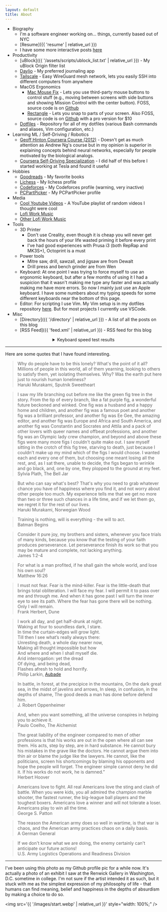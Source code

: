 ```yaml
---
layout: default
title: About
---
```


- Biography
  - I'm a software engineer working on... things, currently based out of NYC
  - [Resume]({{ 'resume' | relative_url }})
  - I have some more interactive posts [here](https://lightning.bolte.cc/#/)
- Productivity
  - [uBlock]({{ '/assets/scripts/ublock_list.txt' | relative_url }}) - My uBlock Origin filter list
  - [Daylio](https://daylio.net/) - My preferred journaling app
  - [Tailscale](https://tailscale.com/) - Easy WireGuard mesh network, lets you easily SSH into different computers from anywhere
  - MacOS Ergonomics
    - [Mac Mouse Fix](https://mousefix.org/) - Lets you use third-party mouse buttons to control stuff (e.g., moving between screens with side buttons and showing Mission Control with the center button). FOSS, source code is on [Github](https://github.com/noah-nuebling/mac-mouse-fix)
    - [Rectangle](https://rectangleapp.com/) - Lets you snap to parts of your screen. Also FOSS, source code is on [Github](https://github.com/rxhanson/Rectangle) with a pro version for $10
  - [Dotfiles](https://github.com/codekansas/dotfiles) - Repository for all of my dotfiles (various Bash commands and aliases, Vim configuration, etc.)
- Learning ML / Self-Driving / Robotics
  - [Geoff Hinton Coursera Course (2012)](https://www.cs.toronto.edu/~hinton/coursera_lectures.html) - Doesn't get as much attention as Andrew Ng's course but in my opinion is superior in explaining concepts behind neural networks, especially for people motivated by the biological analogs.
  - [Coursera Self-Driving Specialization](https://www.coursera.org/specializations/self-driving-cars) - I did half of this before I started working at Tesla and found it useful
- Hobbies
  - [Goodreads](https://www.goodreads.com/review/list/56667319-benjamin?shelf=favorites) - My favorite books
  - [Lichess](https://lichess.org/@/bkbolte18) - My lichess profile
  - [Codeforces](https://codeforces.com/profile/codekansas) - My Codeforces profile (warning, very inactive)
  - [PCPartPicker](https://pcpartpicker.com/user/codekansas/) - My PCPartPicker profile
- Media
  - [Cool Youtube Videos](https://www.youtube.com/playlist?list=PLGukhZ1bCGDiwUPP0ze59FOGjZr21Aicp) - A YouTube playlist of random videos I thought were cool
  - [Lofi Work Music](https://www.youtube.com/watch?v=jfKfPfyJRdk)
  - [Other Lofi Work Music](https://open.spotify.com/artist/7sKOw5KIGmCldJ8wkQhGQo?si=O0LluUKzSX6gmwzeZVQAzg)
- Tools
  - 3D Printer
    - Don't use Creality, even though it is cheap you will never get back the hours of your life wasted priming it before every print
    - I've had good experiences with Prusa i3 (both RepRap and MK3S+), Octoprint is a must
  - Power tools
    - Mitre saw, drill, sawzall, and jigsaw are from Dewalt
    - Drill press and bench grinder are from Wen
  - Keyboard: At one point I was trying to force myself to use an ergonomic keyboard, but after a few months of using it I had a suspicion that it wasn't making me type any faster and was actually making me have more errors. So now I mainly just use an Apple keyboard. I have some numbers about my typing speeds for some different keyboards near the bottom of this page.
  - Editor: For scripting I use Vim. My Vim setup is in my dotfiles repository [here](https://github.com/codekansas/dotfiles). But for most projects I currently use VSCode.
- Misc
  - [Directory]({{ '/directory' | relative_url }}) - A list of all the posts on this blog
  - [RSS Feed]({{ 'feed.xml' | relative_url }}) - RSS feed for this blog

<details>
<summary style="margin: auto; text-align: center;">Keyboard speed test results</summary>
<div>
<ul>
  <li><a>Apple</a>: Apple Magic Keyboard (Wired)</li>
  <li><a>Mechanical</a>: Das Keyboard Model S</li>
  <li><a>Ergonomic</a>: Perixx Periduo-406</li>
</ul>
<table style="margin-top: 1em;">
  <thead>
    <tr>
      <th>Keyboard</th>
      <th>Trial</th>
      <th>Words per Minute</th>
      <th>Errors per Minute</th>
      <th>Adjusted Words per Minute</th>
    </tr>
  </thead>
  <tbody>
    <tr>
      <td>Apple</td>
      <td>1</td>
      <td>97</td>
      <td>2</td>
      <td>95</td>
    </tr>
    <tr>
      <td>Apple</td>
      <td>2</td>
      <td>99</td>
      <td>1</td>
      <td>98</td>
    </tr>
    <tr>
      <td>Apple</td>
      <td>3</td>
      <td>88</td>
      <td>5</td>
      <td>83</td>
    </tr>
    <tr>
      <td>Apple</td>
      <td>4</td>
      <td>103</td>
      <td>3</td>
      <td>100</td>
    </tr>
    <tr>
      <td>Apple</td>
      <td>5</td>
      <td>92</td>
      <td>2</td>
      <td>90</td>
    </tr>
    <tr>
      <td>Apple</td>
      <td>Aggregate</td>
      <td>95.8 +/- 2.6</td>
      <td>2.6 +/- 0.7</td>
      <td>93.2 +/- 3.1</td>
    </tr>
    <tr>
      <td>Mechanical</td>
      <td>1</td>
      <td>87</td>
      <td>4</td>
      <td>83</td>
    </tr>
    <tr>
      <td>Mechanical</td>
      <td>2</td>
      <td>90</td>
      <td>5</td>
      <td>85</td>
    </tr>
    <tr>
      <td>Mechanical</td>
      <td>3</td>
      <td>87</td>
      <td>3</td>
      <td>84</td>
    </tr>
    <tr>
      <td>Mechanical</td>
      <td>4</td>
      <td>89</td>
      <td>1</td>
      <td>88</td>
    </tr>
    <tr>
      <td>Mechanical</td>
      <td>5</td>
      <td>90</td>
      <td>3</td>
      <td>87</td>
    </tr>
    <tr>
      <td>Mechanical</td>
      <td>Aggregate</td>
      <td>88.6 +/- 0.7</td>
      <td>3.2 +/- 0.7</td>
      <td>85.4 +/- 0.9</td>
    </tr>
    <tr>
      <td>Ergonomic</td>
      <td>1</td>
      <td>95</td>
      <td>1</td>
      <td>94</td>
    </tr>
    <tr>
      <td>Ergonomic</td>
      <td>2</td>
      <td>80</td>
      <td>1</td>
      <td>79</td>
    </tr>
    <tr>
      <td>Ergonomic</td>
      <td>3</td>
      <td>92</td>
      <td>3</td>
      <td>89</td>
    </tr>
    <tr>
      <td>Ergonomic</td>
      <td>4</td>
      <td>85</td>
      <td>3</td>
      <td>82</td>
    </tr>
    <tr>
      <td>Ergonomic</td>
      <td>5</td>
      <td>101</td>
      <td>0</td>
      <td>101</td>
    </tr>
    <tr>
      <td>Ergonomic</td>
      <td>Aggregate</td>
      <td>90.6 +/- 3.7</td>
      <td>1.6 +/- 0.6</td>
      <td>89.0 +/- 4.0</td>
    </tr>
  </tbody>
</table>
</div>
</details>

<hr />

Here are some quotes that I have found interesting.

> Why do people have to be this lonely? What's the point of it all? Millions of people in this world, all of them yearning, looking to others to satisfy them, yet isolating themselves. Why? Was the earth put here just to nourish human loneliness?<br />
> Haruki Murakami, Sputnik Sweetheart

> I saw my life branching out before me like the green fig tree in the story. From the tip of every branch, like a fat purple fig, a wonderful future beckoned and winked. One fig was a husband and a happy home and children, and another fig was a famous poet and another fig was a brilliant professor, and another fig was Ee Gee, the amazing editor, and another fig was Europe and Africa and South America, and another fig was Constantin and Socrates and Attila and a pack of other lovers with queer names and offbeat professions, and another fig was an Olympic lady crew champion, and beyond and above these figs were many more figs I couldn't quite make out. I saw myself sitting in the crotch of this fig tree, starving to death, just because I couldn't make up my mind which of the figs I would choose. I wanted each and every one of them, but choosing one meant losing all the rest, and, as I sat there, unable to decide, the figs began to wrinkle and go black, and, one by one, they plopped to the ground at my feet.<br />
> Sylvia Plath, The Bell Jar

> But who can say what's best? That's why you need to grab whatever chance you have of happiness where you find it, and not worry about other people too much. My experience tells me that we get no more than two or three such chances in a life time, and if we let them go, we regret it for the rest of our lives.<br />
> Haruki Murakami, Norwegian Wood

> Training is nothing, will is everything - the will to act.<br />
> Batman Begins

> Consider it pure joy, my brothers and sisters, whenever you face trials of many kinds, because you know that the testing of your faith produces perseverance. Let perseverance finish its work so that you may be mature and complete, not lacking anything.<br />
> James 1:2-4

> For what is a man profited, if he shall gain the whole world, and lose his own soul?<br />
> Matthew 16:26

> I must not fear. Fear is the mind-killer. Fear is the little-death that brings total obliteration. I will face my fear. I will permit it to pass over me and through me. And when it has gone past I will turn the inner eye to see its path. Where the fear has gone there will be nothing. Only I will remain.<br />
> Frank Herbert, Dune

> I work all day, and get half-drunk at night.<br />
> Waking at four to soundless dark, I stare.<br />
> In time the curtain-edges will grow light.<br />
> Till then I see what’s really always there:<br />
> Unresting death, a whole day nearer now,<br />
> Making all thought impossible but how<br />
> And where and when I shall myself die.<br />
> Arid interrogation: yet the dread<br />
> Of dying, and being dead,<br />
> Flashes afresh to hold and horrify.<br />
> Philip Larkin, <a href="https://www.poetryfoundation.org/poems/48422/aubade-56d229a6e2f07">Aubade</a>

> In battle, in forest, at the precipice in the mountains, On the dark great sea, in the midst of javelins and arrows, In sleep, in confusion, in the depths of shame, The good deeds a man has done before defend him.<br />
> J. Robert Oppenheimer

> And, when you want something, all the universe conspires in helping you to achieve it.<br />
> Paulo Coelho, The Alchemist

> The great liability of the engineer compared to men of other professions is that his works are out in the open where all can see them. His acts, step by step, are in hard substance. He cannot bury his mistakes in the grave like the doctors. He cannot argue them into thin air or blame the judge like the lawyers. He cannot, like the politicians, screen his shortcomings by blaming his opponents and hope the people will forget. The engineer simple cannot deny he did it. If his works do not work, he is damned.”<br />
> Herbert Hoover

> Americans love to fight. All real Americans love the sting and clash of battle. When you were kids, you all admired the champion marble shooter, the fastest runner, the big-league ball players and the toughest boxers. Americans love a winner and will not tolerate a loser. Americans play to win all the time.<br />
> George S. Patton

> The reason the American army does so well in wartime, is that war is chaos, and the American army practices chaos on a daily basis.<br />
> A German General

> If we don't know what we are doing, the enemy certainly can't anticipate our future actions!<br />
> U.S. Army Logistics Operations and Readiness Division

<hr />

I've been using this photo as my Github profile pic for a while now. It's actually a photo of an exhibit I saw at the Renwick Gallery in Washington, D.C. sometime in college. I'm not sure if the artist intended it as such, but it stuck with me as the simplest expression of my philosophy of life - that humans can find meaning, belief and happiness in the depths of absurdism by making a choice to do so.

<img src='{{ '/images/start.webp' | relative_url }}' style="width: 100%;" />
